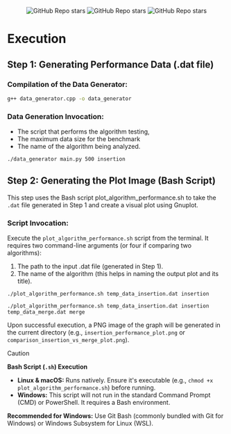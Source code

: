 <p align="center">
<img alt="GitHub Repo stars" src="https://img.shields.io/badge/python-3670A0?style=for-the-badge&logo=python&logoColor=ffdd54" />
<img alt="GitHub Repo stars" src="https://img.shields.io/badge/c++-%2300599C.svg?style=for-the-badge&logo=c%2B%2B&logoColor=white" />
<img alt="GitHub Repo stars" src="https://img.shields.io/badge/bash_script-%23121011.svg?style=for-the-badge&logo=gnu-bash&logoColor=white" />
</p>

# **Execution**

## Step 1: Generating Performance Data (.dat file)

### Compilation of the Data Generator:

```Bash
g++ data_generator.cpp -o data_generator
```

### Data Generation Invocation:

- The script that performs the algorithm testing, 
- The maximum data size for the benchmark
- The name of the algorithm being analyzed.

```Bash
./data_generator main.py 500 insertion
```

## Step 2: Generating the Plot Image (Bash Script)

This step uses the Bash script plot_algorithm_performance.sh to take the `.dat` file generated in Step 1 and create a visual plot using Gnuplot.

### Script Invocation:

Execute the `plot_algorithm_performance.sh` script from the terminal. It requires two command-line arguments (or four if comparing two algorithms):

1. The path to the input .dat file (generated in Step 1).
2. The name of the algorithm (this helps in naming the output plot and its title).

```
./plot_algorithm_performance.sh temp_data_insertion.dat insertion
```

```
./plot_algorithm_performance.sh temp_data_insertion.dat insertion temp_data_merge.dat merge
```

Upon successful execution, a PNG image of the graph will be generated in the current directory (e.g., `insertion_performance_plot.png` or `comparison_insertion_vs_merge_plot.png`).

> [!CAUTION]
>**Bash Script (`.sh`) Execution**
>* **Linux & macOS:** Runs natively. Ensure it's executable (e.g., `chmod +x plot_algorithm_performance.sh`) before running.
>* **Windows:** This script will not run in the standard Command Prompt (CMD) or PowerShell. It requires a Bash environment.
> 
> **Recommended for Windows:** Use Git Bash (commonly bundled with Git for Windows) or Windows Subsystem for Linux (WSL).